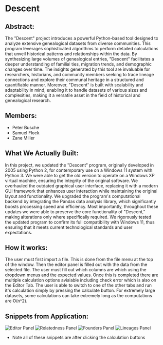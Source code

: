 # Descent

## Abstract:

The "Descent" project introduces a powerful Python-based tool designed to analyze extensive genealogical datasets from diverse communities. This program leverages sophisticated algorithms to perform detailed calculations that unveil historical patterns and relationships within the data. By synthesizing large volumes of genealogical entries, "Descent" facilitates a deeper understanding of familial ties, migration trends, and demographic changes over time. The insights generated by this tool are invaluable for researchers, historians, and community members seeking to trace lineage connections and explore their communal heritage in a structured and quantifiable manner. Moreover, "Descent" is built with scalability and adaptability in mind, enabling it to handle datasets of various sizes and complexities, making it a versatile asset in the field of historical and genealogical research.


## Members:
 - Peter Busche
 - Samuel Flock
 - Zane Miller

## What We Actually Built:

In this project, we updated the "Descent" program, originally developed in 2005 using Python 2, for contemporary use on a Windows 11 system with Python 3. We were able to get the old version to operate on a Windows XP virtual machine, ensuring the integrity of the original software. We overhauled the outdated graphical user interface, replacing it with a modern GUI framework that enhances user interaction while maintaining the original layout and functionality. We upgraded the program's computational backend by integrating the Pandas data analysis library, which significantly boosts processing speed and efficiency. Most importantly, throughout these updates we were able to preserve the core functionality of "Descent," making alterations only where specifically required. We rigorously tested the updated program to confirm its full compatibility with Windows 11, thus ensuring that it meets current technological standards and user expectations.

## How it works:

The user must first import a file. This is done from the file menu at the top of the window. Then the editor panel is filled out with the data from the selected file. The user must fill out which columns are which using the dropdown menus and the expected values. Once this is completed there are multiple calculation options avialable including check error which is also on the Editor Tab. The user is able to switch to one of the other tabs and run it's calculation simply by pressing the calculate button. For extremely large datasets, some calculations can take extremely long as the computations are O(n^2).

## Snippets from Application:

![Editor Panel](/S24--1/docs/img/EditorPanel.png)
![Relatedness Panel](/S24--1/docs/img/RelatednessPanel.png)
![Founders Panel](/S24--1/docs/img/FoundersPanel.png)
![Lineages Panel](/S24--1/docs/img/LineagesPanel.png)

* Note all of these snippets are after clicking the calculation buttons